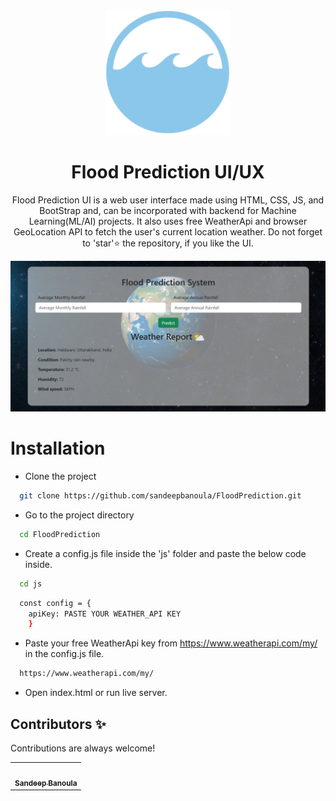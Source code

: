 <div align = "center">

<img height=200px src="./images/flood-icon-4.jpg">

# Flood Prediction UI/UX

Flood Prediction UI is a web user interface made using HTML, CSS, JS, and BootStrap and, can be incorporated with backend for Machine Learning(ML/AI) projects. It also uses free WeatherApi and browser GeoLocation API to fetch the user's current location weather. Do not forget to 'star'⭐ the repository, if you like the UI.

<img src="./images/FloodPredictionSS.jpg">

</div>

# Installation

- Clone the project

```bash
  git clone https://github.com/sandeepbanoula/FloodPrediction.git
```

- Go to the project directory

```bash
  cd FloodPrediction
```
- Create a config.js file inside the 'js' folder and paste the below code inside.

```bash
  cd js
```

```bash
  const config = {
    apiKey: PASTE YOUR WEATHER_API KEY
    }
```

- Paste your free WeatherApi key from https://www.weatherapi.com/my/ in the config.js file.

```bash
  https://www.weatherapi.com/my/
```
- Open index.html or run live server.

## Contributors ✨

Contributions are always welcome!

<table>
  <tr>
    <td align="center"><a href="https://github.com/sandeepbanoula" target="_blank"><img src="https://avatars.githubusercontent.com/u/65235940?v=4" width="100px;" alt=""/><br /><sub><b>Sandeep Banoula</b></sub></a><br /></td>
  </tr>
</table>
